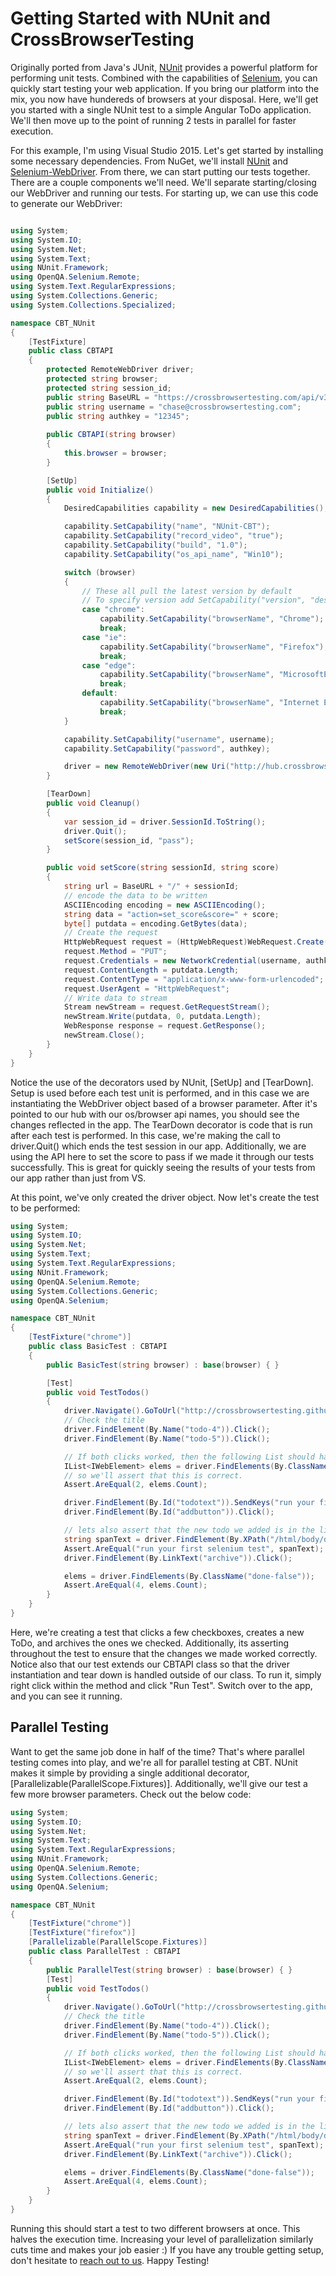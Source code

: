# Getting Started with NUnit and CrossBrowserTesting

Originally ported from Java's JUnit, [NUnit](https://www.nunit.org/) provides a powerful platform for performing unit tests. Combined with the capabilities of [Selenium](http://www.seleniumhq.org/), you can quickly start testing your web application. If you bring our platform into the mix, you now have hundereds of browsers at your disposal. Here, we'll get you started with a single NUnit test to a simple Angular ToDo application. We'll then move up to the point of running 2 tests in parallel for faster execution. 

For this example, I'm using Visual Studio 2015. Let's get started by installing some necessary dependencies. From NuGet, we'll install [NUnit](https://www.nuget.org/packages/NUnit/) and [Selenium-WebDriver](https://www.nuget.org/packages/Selenium.WebDriver/). From there, we can start putting our tests together. There are a couple components we'll need. We'll separate starting/closing our WebDriver and running our tests. For starting up, we can use this code to generate our WebDriver:

```C#

using System;
using System.IO;
using System.Net;
using System.Text;
using NUnit.Framework;
using OpenQA.Selenium.Remote;
using System.Text.RegularExpressions;
using System.Collections.Generic;
using System.Collections.Specialized;

namespace CBT_NUnit
{
    [TestFixture]
    public class CBTAPI
    {
        protected RemoteWebDriver driver;
        protected string browser;
        protected string session_id;
        public string BaseURL = "https://crossbrowsertesting.com/api/v3/selenium";
        public string username = "chase@crossbrowsertesting.com";
        public string authkey = "12345";
        
        public CBTAPI(string browser)
        {
            this.browser = browser;
        }

        [SetUp]
        public void Initialize()
        {
            DesiredCapabilities capability = new DesiredCapabilities();

            capability.SetCapability("name", "NUnit-CBT");
            capability.SetCapability("record_video", "true");
            capability.SetCapability("build", "1.0");
            capability.SetCapability("os_api_name", "Win10");

            switch (browser)
            {
                // These all pull the latest version by default
                // To specify version add SetCapability("version", "desired version")
                case "chrome": 
                    capability.SetCapability("browserName", "Chrome");
                    break;
                case "ie":
                    capability.SetCapability("browserName", "Firefox");
                    break;
                case "edge":
                    capability.SetCapability("browserName", "MicrosoftEdge");
                    break;
                default:
                    capability.SetCapability("browserName", "Internet Explorer");
                    break;
            }

            capability.SetCapability("username", username);
            capability.SetCapability("password", authkey);

            driver = new RemoteWebDriver(new Uri("http://hub.crossbrowsertesting.com:80/wd/hub/"), capability);
        }

        [TearDown]
        public void Cleanup()
        {
            var session_id = driver.SessionId.ToString();
            driver.Quit();
            setScore(session_id, "pass");
        }

        public void setScore(string sessionId, string score)
        {
            string url = BaseURL + "/" + sessionId;
            // encode the data to be written
            ASCIIEncoding encoding = new ASCIIEncoding();
            string data = "action=set_score&score=" + score;
            byte[] putdata = encoding.GetBytes(data);
            // Create the request
            HttpWebRequest request = (HttpWebRequest)WebRequest.Create(url);
            request.Method = "PUT";
            request.Credentials = new NetworkCredential(username, authkey);
            request.ContentLength = putdata.Length;
            request.ContentType = "application/x-www-form-urlencoded";
            request.UserAgent = "HttpWebRequest";
            // Write data to stream
            Stream newStream = request.GetRequestStream();
            newStream.Write(putdata, 0, putdata.Length);
            WebResponse response = request.GetResponse();
            newStream.Close();
        }
    }
}
```

 Notice the use of the decorators used by NUnit, [SetUp] and [TearDown]. Setup is used before each test unit is performed, and in this case we are instantiating the WebDriver object based of a browser parameter. After it's pointed to our hub with our os/browser api names, you should see the changes reflected in the app. The TearDown decorator is code that is run after each test is performed. In this case, we're making the call to driver.Quit() which ends the test session in our app. Additionally, we are using the API here to set the score to pass if we made it through our tests successfully. This is great for quickly seeing the results of your tests from our app rather than just from VS.

 At this point, we've only created the driver object. Now let's create the test to be performed:

```C#
using System;
using System.IO;
using System.Net;
using System.Text;
using System.Text.RegularExpressions;
using NUnit.Framework;
using OpenQA.Selenium.Remote;
using System.Collections.Generic;
using OpenQA.Selenium;

namespace CBT_NUnit
{
    [TestFixture("chrome")]
    public class BasicTest : CBTAPI
    {
        public BasicTest(string browser) : base(browser) { }

        [Test]
        public void TestTodos()
        {
            driver.Navigate().GoToUrl("http://crossbrowsertesting.github.io/todo-app.html");
            // Check the title
            driver.FindElement(By.Name("todo-4")).Click();
            driver.FindElement(By.Name("todo-5")).Click();

            // If both clicks worked, then the following List should have length 2
            IList<IWebElement> elems = driver.FindElements(By.ClassName("done-true"));
            // so we'll assert that this is correct.
            Assert.AreEqual(2, elems.Count);

            driver.FindElement(By.Id("todotext")).SendKeys("run your first selenium test");
            driver.FindElement(By.Id("addbutton")).Click();

            // lets also assert that the new todo we added is in the list
            string spanText = driver.FindElement(By.XPath("/html/body/div/div/div/ul/li[6]/span")).Text;
            Assert.AreEqual("run your first selenium test", spanText);
            driver.FindElement(By.LinkText("archive")).Click();

            elems = driver.FindElements(By.ClassName("done-false"));
            Assert.AreEqual(4, elems.Count);
        }
    }
}
```

Here, we're creating a test that clicks a few checkboxes, creates a new ToDo, and archives the ones we checked. Additionally, its asserting throughout the test to ensure that the changes we made worked correctly. Notice also that our test extends our CBTAPI class so that the driver instantiation and tear down is handled outside of our class. To run it, simply right click within the method and click "Run Test". Switch over to the app, and you can see it running. 


## Parallel Testing

Want to get the same job done in half of the time? That's where parallel testing comes into play, and we're all for parallel testing at CBT. NUnit makes it simple by providing a single additional decorator, [Parallelizable(ParallelScope.Fixtures)]. Additionally, we'll give our test a few more browser parameters. Check out the below code:

```C#
using System;
using System.IO;
using System.Net;
using System.Text;
using System.Text.RegularExpressions;
using NUnit.Framework;
using OpenQA.Selenium.Remote;
using System.Collections.Generic;
using OpenQA.Selenium;

namespace CBT_NUnit
{
    [TestFixture("chrome")]
    [TestFixture("firefox")]
    [Parallelizable(ParallelScope.Fixtures)]
    public class ParallelTest : CBTAPI
    {
        public ParallelTest(string browser) : base(browser) { }
        [Test]
        public void TestTodos()
        {
            driver.Navigate().GoToUrl("http://crossbrowsertesting.github.io/todo-app.html");
            // Check the title
            driver.FindElement(By.Name("todo-4")).Click();
            driver.FindElement(By.Name("todo-5")).Click();

            // If both clicks worked, then the following List should have length 2
            IList<IWebElement> elems = driver.FindElements(By.ClassName("done-true"));
            // so we'll assert that this is correct.
            Assert.AreEqual(2, elems.Count);

            driver.FindElement(By.Id("todotext")).SendKeys("run your first selenium test");
            driver.FindElement(By.Id("addbutton")).Click();

            // lets also assert that the new todo we added is in the list
            string spanText = driver.FindElement(By.XPath("/html/body/div/div/div/ul/li[6]/span")).Text;
            Assert.AreEqual("run your first selenium test", spanText);
            driver.FindElement(By.LinkText("archive")).Click();

            elems = driver.FindElements(By.ClassName("done-false"));
            Assert.AreEqual(4, elems.Count);
        }
    }
}
```

Running this should start a test to two different browsers at once. This halves the execution time. Increasing your level of parallelization similarly cuts time and makes your job easier :) If you have any trouble getting setup, don't hesitate to [reach out to us](mailto:support@crossbrowsertesting.com). Happy Testing!
